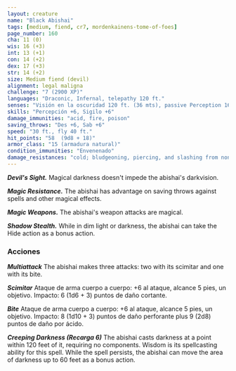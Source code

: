 ```yaml
---
layout: creature
name: "Black Abishai"
tags: [medium, fiend, cr7, mordenkainens-tome-of-foes]
page_number: 160
cha: 11 (0)
wis: 16 (+3)
int: 13 (+1)
con: 14 (+2)
dex: 17 (+3)
str: 14 (+2)
size: Medium fiend (devil)
alignment: legal maligna
challenge: "7 (2900 XP)"
languages: "Draconic, Infernal, telepathy 120 ft."
senses: "Visión en la oscuridad 120 ft. (36 mts), passive Perception 16"
skills: "Percepción +6, Sigilo +6"
damage_immunities: "acid, fire, poison"
saving_throws: "Des +6, Sab +6"
speed: "30 ft., fly 40 ft."
hit_points: "58  (9d8 + 18)"
armor_class: "15 (armadura natural)"
condition_immunities: "Envenenado"
damage_resistances: "cold; bludgeoning, piercing, and slashing from nonmagical attacks that aren't silvered"
---
```


***Devil's Sight.*** Magical darkness doesn't impede the abishai's darkvision.

***Magic Resistance.*** The abishai has advantage on saving throws against spells and other magical effects.

***Magic Weapons.*** The abishai's weapon attacks are magical.

***Shadow Stealth.*** While in dim light or darkness, the abishai can take the Hide action as a bonus action.

### Acciones

***Multiattack*** The abishai makes three attacks: two with its scimitar and one with its bite.

***Scimitar*** Ataque de arma cuerpo a cuerpo: +6 al ataque, alcance 5 pies, un objetivo. Impacto: 6 (1d6 + 3) puntos de daño cortante.

***Bite*** Ataque de arma cuerpo a cuerpo: +6 al ataque, alcance 5 pies, un objetivo. Impacto: 8 (1d10 + 3) puntos de daño perforante plus 9 (2d8) puntos de daño por ácido.

***Creeping Darkness (Recarga 6)*** The abishai casts darkness at a point within 120 feet of it, requiring no components. Wisdom is its spellcasting ability for this spell. While the spell persists, the abishai can move the area of darkness up to 60 feet as a bonus action.